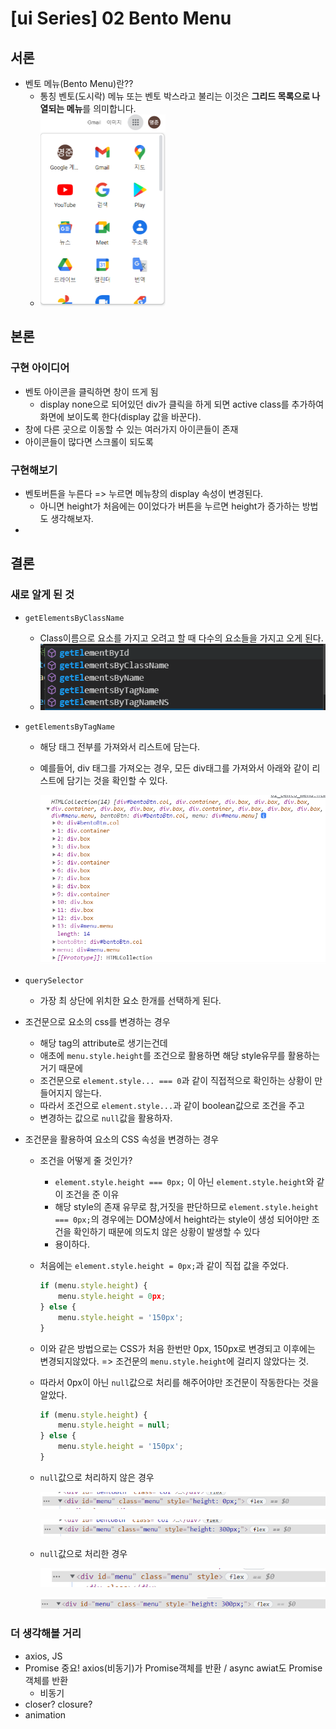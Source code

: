 # [ui Series] 02 Bento Menu

## 서론

- 벤토 메뉴(Bento Menu)란??
  - 통칭 벤토(도시락) 메뉴 또는 벤토 박스라고 불리는 이것은 **그리드 목록으로 나열되는 메뉴**를 의미합니다.
  - <img src="02_bento_menu.assets/image-20210906215709264.png" alt="image-20210906215709264" style="zoom:50%;" />

## 본론

### 구현 아이디어

- 벤토 아이콘을 클릭하면 창이 뜨게 됨
  - display none으로 되어있던 div가 클릭을 하게 되면 active class를 추가하여 화면에 보이도록 한다(display 값을 바꾼다).
- 창에 다른 곳으로 이동할 수 있는 여러가지 아이콘들이 존재
- 아이콘들이 많다면 스크롤이 되도록

### 구현해보기

- 벤토버튼을 누른다 => 누르면 메뉴창의 display 속성이 변경된다.
  - 아니면 height가 처음에는 0이었다가 버튼을 누르면 height가 증가하는 방법도 생각해보자.
- 

## 결론

### 새로 알게 된 것

- `getElementsByClassName`

  - Class이름으로 요소를 가지고 오려고 할 때 다수의 요소들을 가지고 오게 된다.
  - ![image-20210906230945965](02_bento_menu.assets/image-20210906230945965.png)

- `getElementsByTagName`

  - 해당 태그 전부를 가져와서 리스트에 담는다.

  - 예를들어, div 태그를 가져오는 경우, 모든 div태그를 가져와서 아래와 같이 리스트에 담기는 것을 확인할 수 있다.

    <img src="02_bento_menu.assets/image-20210906231249596.png" alt="image-20210906231249596" style="zoom:80%;" />

- `querySelector`

  - 가장 최 상단에 위치한 요소 한개를 선택하게 된다.

- 조건문으로 요소의 css를 변경하는 경우

  - 해당 tag의 attribute로 생기는건데
  - 애초에 `menu.style.height`를 조건으로 활용하면 해당 style유무를 활용하는 거기 때문에
  - 조건문으로 `element.style... === 0`과 같이 직접적으로 확인하는 상황이 만들어지지 않는다.
  - 따라서 조건으로 `element.style...`과 같이 boolean값으로 조건을 주고
  - 변경하는 값으로 `null`값을 활용하자.

- 조건문을 활용하여 요소의 CSS 속성을 변경하는 경우

  - 조건을 어떻게 줄 것인가?

    - `element.style.height === 0px;` 이 아닌 `element.style.height`와 같이 조건을 준 이유
    - 해당 style의 존재 유무로 참,거짓을 판단하므로 `element.style.height === 0px;`의 경우에는 DOM상에서 height라는 style이 생성 되어야만 조건을 확인하기 때문에 의도치 않은 상황이 발생할 수 있다
    - 용이하다. 

  - 처음에는 `element.style.height = 0px;`과 같이 직접 값을 주었다.

    ```js
    if (menu.style.height) {
        menu.style.height = 0px;
    } else {
        menu.style.height = '150px';
    }
    ```

  - 이와 같은 방법으로는 CSS가 처음 한번만 0px, 150px로 변경되고 이후에는 변경되지않았다. => 조건문의 `menu.style.height`에 걸리지 않았다는 것.

  - 따라서 0px이 아닌 `null`값으로 처리를 해주어야만 조건문이 작동한다는 것을 알았다.

    ```js
    if (menu.style.height) {
        menu.style.height = null;
    } else {
        menu.style.height = '150px';
    }
    ```

  - `null`값으로 처리하지 않은 경우

    ![image-20210907004306626](02_bento_menu.assets/image-20210907004306626.png)

    ![image-20210907004253248](02_bento_menu.assets/image-20210907004253248.png)

  - `null`값으로 처리한 경우

    ![image-20210907003950739](02_bento_menu.assets/image-20210907003950739.png)

    ![image-20210907004017228](02_bento_menu.assets/image-20210907004017228.png)

### 더 생각해볼 거리

- axios, JS
- Promise 중요! axios(비동기)가 Promise객체를 반환  / async awiat도 Promise객체를 반환
  - 비동기
- closer? closure?
- animation